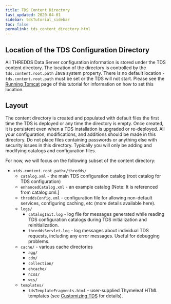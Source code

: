 ```yaml
---
title: TDS Content Directory
last_updated: 2020-04-01
sidebar: tdsTutorial_sidebar
toc: false
permalink: tds_content_directory.html
---
```


## Location of the TDS Configuration Directory

All THREDDS Data Server configuration information is stored under the TDS content directory.
The location of the directory is controlled by the `tds.content.root.path` Java system property.
There is no default location - `tds.content.root.path` must be set or the TDS will not start.
Please see the [Running Tomcat](running_tomcat.html#setting-javahome-javaopts-catalinabase-and-contentroot) page of this tutorial for information on how to set this location.


## Layout

The content directory is created and populated with default files the first time the TDS is deployed or any time the directory is empty.
Once created, it is persistent even when a TDS installation is upgraded or re-deployed.
All your configuration, modifications, and additions should be made in this directory.
Do not place files containing passwords or anything else with security issues in this directory.
Typically you will only be adding and modifying catalogs and configuration files.

For now, we will focus on the following subset of the content directory:

 * `<tds.content.root.path>/thredds/`
   * `catalog.xml` - the main TDS configuration catalog (root catalog for TDS configuration)
   * `enhancedCatalog.xml` - an example catalog [Note: It is referenced from catalog.xml.]
   * `threddsConfig.xml` - configuration file for allowing non-default services, configuring caching, etc (more details available here).
   * `logs/`
     * `catalogInit.log` - log file for messages generated while reading TDS configuration catalogs during TDS initialization and reinitialization.
     * `threddsServlet.log` - log messages about individual TDS requests, including any error messages. Useful for debugging problems.
   * `cache/` - various cache directories
     * `agg/`
     * `cdm/`
     * `collection/`
     * `ehcache/`
     * `ncss/`
     * `wcs/`
   * `templates/`
     * `tdsTemplateFragments.html` - user-supplied Thymeleaf HTML templates (see [Customizing TDS](customizing_tds_look_and_feel.html#thymeleaf-templates) for details).
